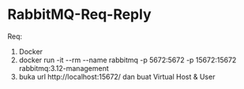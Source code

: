 # RabbitMQ-Req-Reply

Req:
1. Docker
2. docker run -it --rm --name rabbitmq -p 5672:5672 -p 15672:15672 rabbitmq:3.12-management
3. buka url http://localhost:15672/  dan buat Virtual Host & User
